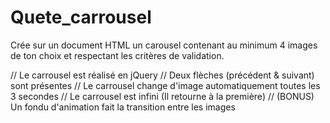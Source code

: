 # Quete_carrousel

Crée sur un document HTML un carousel contenant au minimum 4 images de ton choix et respectant les critères de validation.

// Le carrousel est réalisé en jQuery
// Deux flèches (précédent & suivant) sont présentes
// Le carrousel change d'image automatiquement toutes les 3 secondes
// Le carrousel est infini (Il retourne à la première)
// (BONUS) Un fondu d'animation fait la transition entre les images
